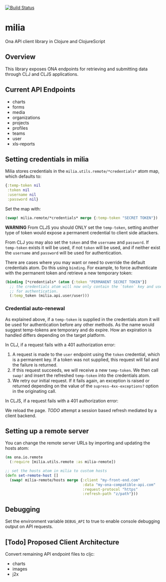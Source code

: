 [![Build Status](https://travis-ci.org/onaio/milia.svg?branch=master)](https://travis-ci.org/onaio/milia)

# milia
Ona API client library in Clojure and ClojureScript

## Overview
This library exposes ONA endpoints for retrieving and submitting data through CLJ and CLJS applications.

## Current API Endpoints
* charts
* forms
* media
* organizations
* projects
* profiles
* teams
* user
* xls-reports

## Setting credentials in milia

Milia stores credentials in the `milia.utils.remote/*credentials*` atom map, which defaults to:

```clojure
{:temp-token nil
 :token nil
 :username nil
 :password nil}
```

Set the map with:

```clojure
(swap! milia.remote/*credentials* merge {:temp-token "SECRET TOKEN"})
```

**WARNING** From CLJS you should ONLY set the `temp-token`, setting another
type of token would expose a permanent credential to client side attackers.

From CLJ you may also set the `token` and the `username` and `password`. If
`temp-token` exists it will be used, if not `token` will be used, and if
neither exist the `username` and `password` will be used for authentication.

There are cases where you may want or need to override the default credentials
atom. Do this using `binding`. For example, to force authenticate with the
permanent token and retrieve a new temporary token:

```clojure
(binding [*credentials* (atom {:token "PERMANENT SECRET TOKEN"}]
  ;; the credentials atom will now only contain the `token` key and use that
  ;; for authentication.
  (:temp_token (milia.api.user/user)))
```

### Credential auto-renewal

As explained above, if a `temp-token` is supplied in the credentials atom it
will be used for authentication before any other methods. As the name would
suggest temp-tokens are temporary and do expire. How an expiration is handled
differs depending on the target platform.

In CLJ, if a request fails with a 401 authorization error:

1. A request is made to the `user` endpoint using the `token` credential,
which is a permanent key. If a token was not supplied, this request will fail
and the failure is returned.
2. If this request succeeds, we will receive a new `temp-token`. We then call
`swap!` and insert the refreshed `temp-token` into the credentials atom.
3. We retry our initial request. If it fails again, an exception is raised
or returned depending on the value of the `supress-4xx-exceptions?` option
in the originating call.

In CLJS, if a request fails with a 401 authorization error:

We reload the page. *TODO* attempt a session based refresh mediated by
a client backend.

## Setting up a remote server
You can change the remote server URLs by importing and updating the hosts atom:

```clojure
(ns ona.io.remote
  (:require [milia.utils.remote :as milia-remote])

;; set the hosts atom in milia to custom hosts
(defn set-remote-host [] 
  (swap! milia-remote/hosts merge {:client "my-front-end.com"
                                   :data "my-ona-compatible-api.com"
                                   :request-protocol "https"
                                   :refresh-path "z/path"}))
```

## Debugging

Set the environment variable `DEBUG_API` to true to enable console debugging output on API requests.

## [Todo] Proposed Client Architecture
Convert remaining API endpoint files to cljc:

* charts
* images
* j2x
